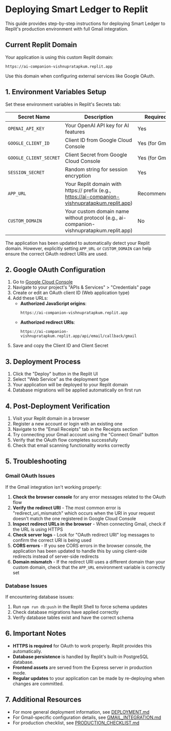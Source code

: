 # Deploying Smart Ledger to Replit

This guide provides step-by-step instructions for deploying Smart Ledger to Replit's production environment with full Gmail integration.

## Current Replit Domain

Your application is using this custom Replit domain:
```
https://ai-companion-vishnupratapkum.replit.app
```

Use this domain when configuring external services like Google OAuth.

## 1. Environment Variables Setup

Set these environment variables in Replit's Secrets tab:

| Secret Name | Description | Required |
|-------------|-------------|----------|
| `OPENAI_API_KEY` | Your OpenAI API key for AI features | Yes |
| `GOOGLE_CLIENT_ID` | Client ID from Google Cloud Console | Yes (for Gmail) |
| `GOOGLE_CLIENT_SECRET` | Client Secret from Google Cloud Console | Yes (for Gmail) |
| `SESSION_SECRET` | Random string for session encryption | Yes |
| `APP_URL` | Your Replit domain with https:// prefix (e.g., https://ai-companion-vishnupratapkum.replit.app) | Recommended |
| `CUSTOM_DOMAIN` | Your custom domain name without protocol (e.g., ai-companion-vishnupratapkum.replit.app) | No |

The application has been updated to automatically detect your Replit domain. However, explicitly setting `APP_URL` or `CUSTOM_DOMAIN` can help ensure the correct OAuth redirect URIs are used.

## 2. Google OAuth Configuration

1. Go to [Google Cloud Console](https://console.cloud.google.com/)
2. Navigate to your project's "APIs & Services" > "Credentials" page
3. Create or edit an OAuth client ID (Web application type)
4. Add these URLs:
   - **Authorized JavaScript origins**: 
     ```
     https://ai-companion-vishnupratapkum.replit.app
     ```
   - **Authorized redirect URIs**:
     ```
     https://ai-companion-vishnupratapkum.replit.app/api/email/callback/gmail
     ```
5. Save and copy the Client ID and Client Secret

## 3. Deployment Process

1. Click the "Deploy" button in the Replit UI
2. Select "Web Service" as the deployment type
3. Your application will be deployed to your Replit domain
4. Database migrations will be applied automatically on first run

## 4. Post-Deployment Verification

1. Visit your Replit domain in a browser
2. Register a new account or login with an existing one
3. Navigate to the "Email Receipts" tab in the Receipts section
4. Try connecting your Gmail account using the "Connect Gmail" button
5. Verify that the OAuth flow completes successfully
6. Check that email scanning functionality works correctly

## 5. Troubleshooting

### Gmail OAuth Issues

If the Gmail integration isn't working properly:

1. **Check the browser console** for any error messages related to the OAuth flow
2. **Verify the redirect URI** - The most common error is "redirect_uri_mismatch" which occurs when the URI in your request doesn't match the one registered in Google Cloud Console
3. **Inspect redirect URLs in the browser** - When connecting Gmail, check if the URL is using HTTPS
4. **Check server logs** - Look for "OAuth redirect URI" log messages to confirm the correct URI is being used
5. **CORS errors** - If you see CORS errors in the browser console, the application has been updated to handle this by using client-side redirects instead of server-side redirects
6. **Domain mismatch** - If the redirect URI uses a different domain than your custom domain, check that the `APP_URL` environment variable is correctly set

### Database Issues

If encountering database issues:

1. Run `npm run db:push` in the Replit Shell to force schema updates
2. Check database migrations have applied correctly
3. Verify database tables exist and have the correct schema

## 6. Important Notes

- **HTTPS is required** for OAuth to work properly. Replit provides this automatically.
- **Database persistence** is handled by Replit's built-in PostgreSQL database.
- **Frontend assets** are served from the Express server in production mode.
- **Regular updates** to your application can be made by re-deploying when changes are committed.

## 7. Additional Resources

- For more general deployment information, see [DEPLOYMENT.md](DEPLOYMENT.md)
- For Gmail-specific configuration details, see [GMAIL_INTEGRATION.md](GMAIL_INTEGRATION.md)
- For production checklist, see [PRODUCTION_CHECKLIST.md](PRODUCTION_CHECKLIST.md)